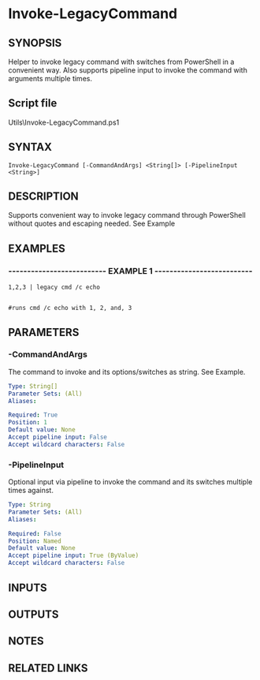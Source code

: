 # Invoke-LegacyCommand

## SYNOPSIS
Helper to invoke legacy command with switches from PowerShell in a convenient way. 
Also supports pipeline input to invoke the command with arguments multiple times.

## Script file
Utils\Invoke-LegacyCommand.ps1

## SYNTAX

```
Invoke-LegacyCommand [-CommandAndArgs] <String[]> [-PipelineInput <String>]
```

## DESCRIPTION
Supports convenient way to invoke legacy command through PowerShell without quotes and escaping needed.
See Example

## EXAMPLES

### -------------------------- EXAMPLE 1 --------------------------
```
1,2,3 | legacy cmd /c echo


#runs cmd /c echo with 1, 2, and, 3
```
## PARAMETERS

### -CommandAndArgs
The command to invoke and its options/switches as string.
See Example.

```yaml
Type: String[]
Parameter Sets: (All)
Aliases: 

Required: True
Position: 1
Default value: None
Accept pipeline input: False
Accept wildcard characters: False
```

### -PipelineInput
Optional input via pipeline to invoke the command and its switches multiple times against.

```yaml
Type: String
Parameter Sets: (All)
Aliases: 

Required: False
Position: Named
Default value: None
Accept pipeline input: True (ByValue)
Accept wildcard characters: False
```

## INPUTS

## OUTPUTS

## NOTES

## RELATED LINKS


